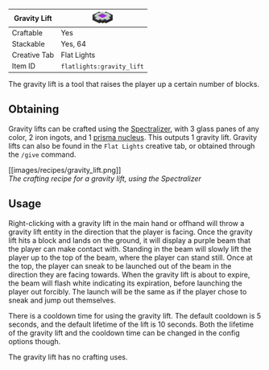 | Gravity Lift | <img src="images/misc/gravity_lift.png" width="40" alt=""/> |
|--------------|-------------------------------------------------------------|
| Craftable    | Yes                                                         |
| Stackable    | Yes, 64                                                     |
| Creative Tab | Flat Lights                                                 |
| Item ID      | `flatlights:gravity_lift`                                   |

The gravity lift is a tool that raises the player up a certain number of blocks.

## Obtaining
Gravity lifts can be crafted using the [Spectralizer](Spectralizer), with 3 glass panes of any color, 2 iron ingots, and 1 [prisma nucleus](Prisma-Nucleus). This outputs 1 gravity lift. Gravity lifts can also be found in the `Flat Lights` creative tab, or obtained through the `/give` command.

[[images/recipes/gravity_lift.png]]  
*The crafting recipe for a gravity lift, using the Spectralizer*

## Usage
Right-clicking with a gravity lift in the main hand or offhand will throw a gravity lift entity in the direction that the player is facing. Once the gravity lift hits a block and lands on the ground, it will display a purple beam that the player can make contact with. Standing in the beam will slowly lift the player up to the top of the beam, where the player can stand still. Once at the top, the player can sneak to be launched out of the beam in the direction they are facing towards. When the gravity lift is about to expire, the beam will flash white indicating its expiration, before launching the player out forcibly. The launch will be the same as if the player chose to sneak and jump out themselves.

There is a cooldown time for using the gravity lift. The default cooldown is 5 seconds, and the default lifetime of the lift is 10 seconds. Both the lifetime of the gravity lift and the cooldown time can be changed in the config options though.

The gravity lift has no crafting uses.